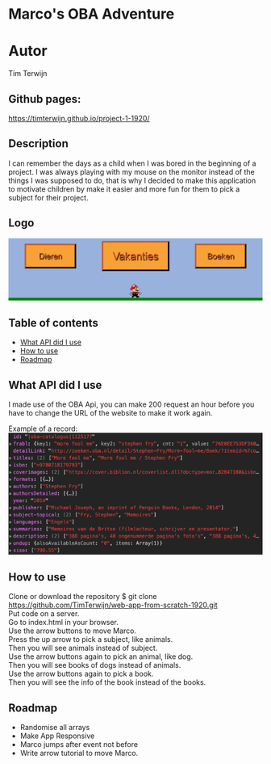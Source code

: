 # Marco's OBA Adventure

# Autor
Tim Terwijn

## Github pages:
https://timterwijn.github.io/project-1-1920/

## Description
I can remember the days as a child when I was bored in the beginning of a project. I was always playing with my mouse on the monitor instead of the things I was supposed to do, that is why I decided to make this application to motivate children by make it easier and more fun for them to pick a subject for their project.

## Logo
![Logo](/static/img/logo.png)

## Table of contents
* [What API did I use](#what-api-did-I-use)
* [How to use](#how-to-use)
* [Roadmap](#roadmap)

<!-- What external data source is featured in your project and what are its properties 🌠 -->
## What API did I use
I made use of the OBA Api, you can make 200 request an hour before you have to change the URL of the website to make it work again.  

Example of a record:  
![API](/static/img/API.PNG)

## How to use
Clone or download the repository $ git clone https://github.com/TimTerwijn/web-app-from-scratch-1920.git  
Put code on a server.  
Go to index.html in your browser.  
Use the arrow buttons to move Marco.  
Press the up arrow to pick a subject, like animals.  
Then you will see animals instead of subject.  
Use the arrow buttons again to pick an animal, like dog.  
Then you will see books of dogs instead of animals.  
Use the arrow buttons again to pick a book.  
Then you will see the info of the book instead of the books.  

## Roadmap
* Randomise all arrays
* Make App Responsive
* Marco jumps after event not before
* Write arrow tutorial to move Marco. 
